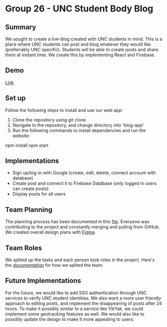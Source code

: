 # Group 26 - UNC Student Body Blog

## Summary 

We sought to create a live-blog created with UNC students in mind. This is a place where UNC students can post and blog whatever they would like (preferrably UNC specific). Students will be able to create posts and share them at instant time. We create this by implementing React and Firebase.

## Demo
[Link](https://youtu.be/yArdEW1DKsU)

## Set up
Follow the following steps to install and use our web app:
  
  1. Clone the repository using git clone
  2. Navigate to the repository, and change directory into 'blog-app'
  3. Run the following commands to install dependencies and run the website:

npm install
npm start

## Implementations

  - Sign up/log-in with Google (create, edit, delete, connect account with database)
  - Create post and connect it to Firebase Database (only logged in users can create posts)
  - Display posts for all users

## Team Planning
The planning process has been documented in this [file](doc/Planning.md). Everyone was contributing to the project and constantly merging and pulling from GitHub. We created overall design plans with [Figma](https://www.figma.com/file/WVtDdIZeL4nWC4gl5nEN0K/COMP-426-Project?node-id=39%3A61&t=yhiCZizVFLKHPCqM-1).

## Team Roles
We splited up the tasks and each person took roles in the project. Here's the [documentation](doc/Team.md) for how we splited the team.

## Future Implementations

For the future, we would like to add SSO authentication through UNC services to verify UNC student identities. We also want a more user friendly approach to editing posts, and implement the disappearing of posts after 24 hours. To make it possibly similar to a service like YikYak, we could implement some geotracking features as well. We would also like to possibly update the design to make it more appealing to users.
